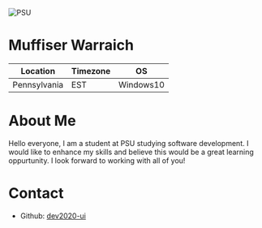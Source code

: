  
![PSU](https://i0.wp.com/images.onwardstate.com/uploads/2014/02/NittanyLionLogo.jpg?fit=775%2C491&ssl=1 "PSU")

# Muffiser Warraich

Location | Timezone | OS
-------- | -------- | --
Pennsylvania | EST | Windows10


# About Me
Hello everyone, I am a student at PSU studying software development. I would like to enhance my skills and believe this would be a great learning oppurtunity.
I look forward to working with all of you!

# Contact
  * Github: [dev2020-ui](https://github.com/dev2020-ui)
